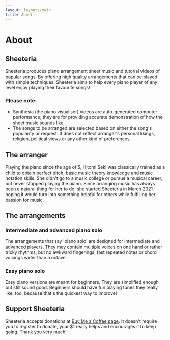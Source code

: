 ```yaml
---
layout: layouts/main
title: About
---
```


# About

## Sheeteria

Sheeteria produces piano arrangement sheet music and tutorial videos of popular songs. By offering high quality arrangements that can be played with simple techniques, Sheeteria aims to help every piano player of any level enjoy playing their favourite songs!

### Please note:

- Synthesia (the piano visualiser) videos are auto-generated computer performance; they are for providing accurate demonstration of how the sheet music sounds like.
- The songs to be arranged are selected based on either the song's popularity or request. It does not reflect arranger's personal likings, religion, political views or any other kind of preferences.

## The arranger

Playing the piano since the age of 5, Hitomi Seki was classically trained as a child to obtain perfect pitch, basic music theory knowledge and music notation skills. She didn't go to a music college or pursue a musical career, but never stopped playing the piano. Since arranging music has always been a natural thing for her to do, she started Sheeteria in March 2021 hoping it would turn into something helpful for others while fulfilling her passion for music.

## The arrangements

### Intermediate and advanced piano solo

The arrangements that say 'piano solo' are designed for intermediate and advanced players. They may contain multiple voices on one hand or rather tricky rhythms, but no awkward fingerings, fast repeated notes or chord voicings wider than a octave.

### Easy piano solo

Easy piano versions are meant for beginners. They are simplified enough but still sound good. Beginners should have fun playing tunes they really like, too, because that's the quickest way to improve!

## Support Sheeteria

Sheeteria accepts donations at <a href="https://www.buymeacoffee.com/sheeteria" target="_blank" rel="noreferrer" data-label="buymeacoffee-about">Buy Me a Coffee page</a>. It doesn't require you to register to donate, your $1 really helps and encourages it to keep going. Thank you very much!
